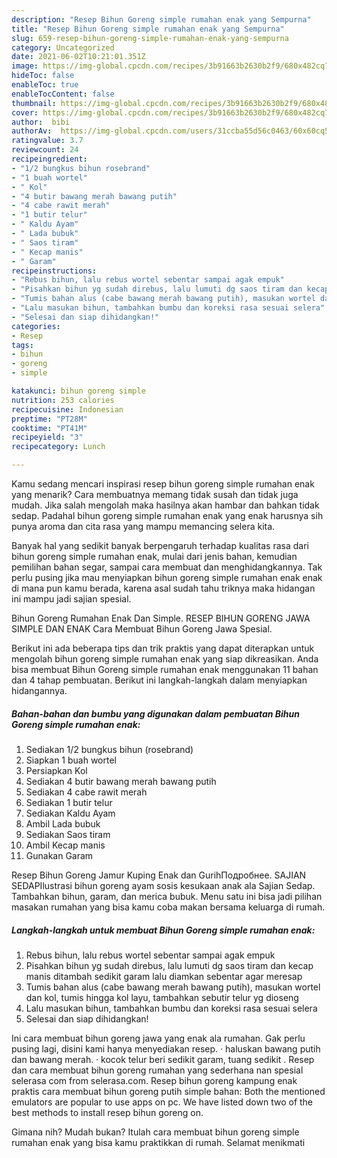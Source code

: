 ```yaml
---
description: "Resep Bihun Goreng simple rumahan enak yang Sempurna"
title: "Resep Bihun Goreng simple rumahan enak yang Sempurna"
slug: 659-resep-bihun-goreng-simple-rumahan-enak-yang-sempurna
category: Uncategorized
date: 2021-06-02T10:21:01.351Z
image: https://img-global.cpcdn.com/recipes/3b91663b2630b2f9/680x482cq70/bihun-goreng-simple-rumahan-enak-foto-resep-utama.jpg
hideToc: false
enableToc: true
enableTocContent: false
thumbnail: https://img-global.cpcdn.com/recipes/3b91663b2630b2f9/680x482cq70/bihun-goreng-simple-rumahan-enak-foto-resep-utama.jpg
cover: https://img-global.cpcdn.com/recipes/3b91663b2630b2f9/680x482cq70/bihun-goreng-simple-rumahan-enak-foto-resep-utama.jpg
author:  bibi
authorAv:  https://img-global.cpcdn.com/users/31ccba55d56c0463/60x60cq50/avatar.jpg
ratingvalue: 3.7
reviewcount: 24
recipeingredient:
- "1/2 bungkus bihun rosebrand"
- "1 buah wortel"
- " Kol"
- "4 butir bawang merah bawang putih"
- "4 cabe rawit merah"
- "1 butir telur"
- " Kaldu Ayam"
- " Lada bubuk"
- " Saos tiram"
- " Kecap manis"
- " Garam"
recipeinstructions:
- "Rebus bihun, lalu rebus wortel sebentar sampai agak empuk"
- "Pisahkan bihun yg sudah direbus, lalu lumuti dg saos tiram dan kecap manis ditambah sedikit garam lalu diamkan sebentar agar meresap"
- "Tumis bahan alus (cabe bawang merah bawang putih), masukan wortel dan kol, tumis hingga kol layu, tambahkan sebutir telur yg dioseng"
- "Lalu masukan bihun, tambahkan bumbu dan koreksi rasa sesuai selera"
- "Selesai dan siap dihidangkan!"
categories:
- Resep
tags:
- bihun
- goreng
- simple

katakunci: bihun goreng simple 
nutrition: 253 calories
recipecuisine: Indonesian
preptime: "PT28M"
cooktime: "PT41M"
recipeyield: "3"
recipecategory: Lunch

---
```



Kamu sedang mencari inspirasi resep bihun goreng simple rumahan enak yang menarik? Cara membuatnya memang tidak susah dan tidak juga mudah. Jika salah mengolah maka hasilnya akan hambar dan bahkan tidak sedap. Padahal bihun goreng simple rumahan enak yang enak harusnya sih punya aroma dan cita rasa yang mampu memancing selera kita.


Banyak hal yang sedikit banyak berpengaruh terhadap kualitas rasa dari bihun goreng simple rumahan enak, mulai dari jenis bahan, kemudian pemilihan bahan segar, sampai cara membuat dan menghidangkannya. Tak perlu pusing jika mau menyiapkan bihun goreng simple rumahan enak enak di mana pun kamu berada, karena asal sudah tahu triknya maka hidangan ini mampu jadi sajian spesial.

Bihun Goreng Rumahan Enak Dan Simple. RESEP BIHUN GORENG JAWA SIMPLE DAN ENAK Cara Membuat Bihun Goreng Jawa Spesial.


Berikut ini ada beberapa tips dan trik praktis yang dapat diterapkan untuk mengolah bihun goreng simple rumahan enak yang siap dikreasikan. Anda bisa membuat Bihun Goreng simple rumahan enak menggunakan 11 bahan dan 4 tahap pembuatan. Berikut ini langkah-langkah dalam menyiapkan hidangannya.

<!--inarticleads1-->

##### Bahan-bahan dan bumbu yang digunakan dalam pembuatan Bihun Goreng simple rumahan enak:

1. Sediakan 1/2 bungkus bihun (rosebrand)
1. Siapkan 1 buah wortel
1. Persiapkan  Kol
1. Sediakan 4 butir bawang merah bawang putih
1. Sediakan 4 cabe rawit merah
1. Sediakan 1 butir telur
1. Sediakan  Kaldu Ayam
1. Ambil  Lada bubuk
1. Sediakan  Saos tiram
1. Ambil  Kecap manis
1. Gunakan  Garam


Resep Bihun Goreng Jamur Kuping Enak dan GurihПодробнее. SAJIAN SEDAPIlustrasi bihun goreng ayam sosis kesukaan anak ala Sajian Sedap. Tambahkan bihun, garam, dan merica bubuk. Menu satu ini bisa jadi pilihan masakan rumahan yang bisa kamu coba makan bersama keluarga di rumah. 

<!--inarticleads2-->

##### Langkah-langkah untuk membuat Bihun Goreng simple rumahan enak:

1. Rebus bihun, lalu rebus wortel sebentar sampai agak empuk
1. Pisahkan bihun yg sudah direbus, lalu lumuti dg saos tiram dan kecap manis ditambah sedikit garam lalu diamkan sebentar agar meresap
1. Tumis bahan alus (cabe bawang merah bawang putih), masukan wortel dan kol, tumis hingga kol layu, tambahkan sebutir telur yg dioseng
1. Lalu masukan bihun, tambahkan bumbu dan koreksi rasa sesuai selera
1. Selesai dan siap dihidangkan!

Ini cara membuat bihun goreng jawa yang enak ala rumahan. Gak perlu pusing lagi, disini kami hanya menyediakan resep. · haluskan bawang putih dan bawang merah. · kocok telur beri sedikit garam, tuang sedikit . Resep dan cara membuat bihun goreng rumahan yang sederhana nan spesial selerasa com from selerasa.com. Resep bihun goreng kampung enak praktis cara membuat bihun goreng putih simple bahan: Both the mentioned emulators are popular to use apps on pc. We have listed down two of the best methods to install resep bihun goreng on. 

Gimana nih? Mudah bukan? Itulah cara membuat bihun goreng simple rumahan enak yang bisa kamu praktikkan di rumah. Selamat menikmati

